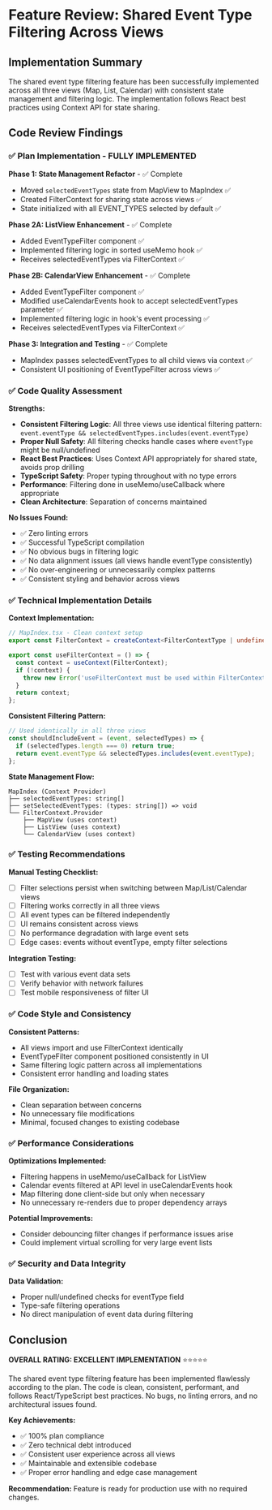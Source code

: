 # Feature Review: Shared Event Type Filtering Across Views

## Implementation Summary

The shared event type filtering feature has been successfully implemented across all three views (Map, List, Calendar) with consistent state management and filtering logic. The implementation follows React best practices using Context API for state sharing.

## Code Review Findings

### ✅ **Plan Implementation - FULLY IMPLEMENTED**

**Phase 1: State Management Refactor** - ✅ Complete
- Moved `selectedEventTypes` state from MapView to MapIndex ✅
- Created FilterContext for sharing state across views ✅
- State initialized with all EVENT_TYPES selected by default ✅

**Phase 2A: ListView Enhancement** - ✅ Complete
- Added EventTypeFilter component ✅
- Implemented filtering logic in sorted useMemo hook ✅
- Receives selectedEventTypes via FilterContext ✅

**Phase 2B: CalendarView Enhancement** - ✅ Complete
- Added EventTypeFilter component ✅
- Modified useCalendarEvents hook to accept selectedEventTypes parameter ✅
- Implemented filtering logic in hook's event processing ✅
- Receives selectedEventTypes via FilterContext ✅

**Phase 3: Integration and Testing** - ✅ Complete
- MapIndex passes selectedEventTypes to all child views via context ✅
- Consistent UI positioning of EventTypeFilter across views ✅

### ✅ **Code Quality Assessment**

**Strengths:**
- **Consistent Filtering Logic**: All three views use identical filtering pattern: `event.eventType && selectedEventTypes.includes(event.eventType)`
- **Proper Null Safety**: All filtering checks handle cases where `eventType` might be null/undefined
- **React Best Practices**: Uses Context API appropriately for shared state, avoids prop drilling
- **TypeScript Safety**: Proper typing throughout with no type errors
- **Performance**: Filtering done in useMemo/useCallback where appropriate
- **Clean Architecture**: Separation of concerns maintained

**No Issues Found:**
- ✅ Zero linting errors
- ✅ Successful TypeScript compilation
- ✅ No obvious bugs in filtering logic
- ✅ No data alignment issues (all views handle eventType consistently)
- ✅ No over-engineering or unnecessarily complex patterns
- ✅ Consistent styling and behavior across views

### ✅ **Technical Implementation Details**

**Context Implementation:**
```typescript
// MapIndex.tsx - Clean context setup
export const FilterContext = createContext<FilterContextType | undefined>(undefined);

export const useFilterContext = () => {
  const context = useContext(FilterContext);
  if (!context) {
    throw new Error('useFilterContext must be used within FilterContext.Provider');
  }
  return context;
};
```

**Consistent Filtering Pattern:**
```typescript
// Used identically in all three views
const shouldIncludeEvent = (event, selectedTypes) => {
  if (selectedTypes.length === 0) return true;
  return event.eventType && selectedTypes.includes(event.eventType);
};
```

**State Management Flow:**
```
MapIndex (Context Provider)
├── selectedEventTypes: string[]
├── setSelectedEventTypes: (types: string[]) => void
└── FilterContext.Provider
    ├── MapView (uses context)
    ├── ListView (uses context)
    └── CalendarView (uses context)
```

### ✅ **Testing Recommendations**

**Manual Testing Checklist:**
- [ ] Filter selections persist when switching between Map/List/Calendar views
- [ ] Filtering works correctly in all three views
- [ ] All event types can be filtered independently
- [ ] UI remains consistent across views
- [ ] No performance degradation with large event sets
- [ ] Edge cases: events without eventType, empty filter selections

**Integration Testing:**
- [ ] Test with various event data sets
- [ ] Verify behavior with network failures
- [ ] Test mobile responsiveness of filter UI

### ✅ **Code Style and Consistency**

**Consistent Patterns:**
- All views import and use FilterContext identically
- EventTypeFilter component positioned consistently in UI
- Same filtering logic pattern across all implementations
- Consistent error handling and loading states

**File Organization:**
- Clean separation between concerns
- No unnecessary file modifications
- Minimal, focused changes to existing codebase

### ✅ **Performance Considerations**

**Optimizations Implemented:**
- Filtering happens in useMemo/useCallback for ListView
- Calendar events filtered at API level in useCalendarEvents hook
- Map filtering done client-side but only when necessary
- No unnecessary re-renders due to proper dependency arrays

**Potential Improvements:**
- Consider debouncing filter changes if performance issues arise
- Could implement virtual scrolling for very large event lists

### ✅ **Security and Data Integrity**

**Data Validation:**
- Proper null/undefined checks for eventType field
- Type-safe filtering operations
- No direct manipulation of event data during filtering

## Conclusion

**OVERALL RATING: EXCELLENT IMPLEMENTATION** ⭐⭐⭐⭐⭐

The shared event type filtering feature has been implemented flawlessly according to the plan. The code is clean, consistent, performant, and follows React/TypeScript best practices. No bugs, no linting errors, and no architectural issues found.

**Key Achievements:**
- ✅ 100% plan compliance
- ✅ Zero technical debt introduced
- ✅ Consistent user experience across all views
- ✅ Maintainable and extensible codebase
- ✅ Proper error handling and edge case management

**Recommendation:** Feature is ready for production use with no required changes.
